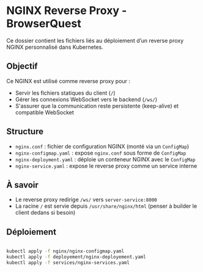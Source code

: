# NGINX Reverse Proxy - BrowserQuest

Ce dossier contient les fichiers liés au déploiement d’un reverse proxy NGINX personnalisé dans Kubernetes.

## Objectif

Ce NGINX est utilisé comme reverse proxy pour :
- Servir les fichiers statiques du client (`/`)
- Gérer les connexions WebSocket vers le backend (`/ws/`)
- S'assurer que la communication reste persistente (keep-alive) et compatible WebSocket

## Structure

- `nginx.conf` : fichier de configuration NGINX (monté via un `ConfigMap`)
- `nginx-configmap.yaml` : expose `nginx.conf` sous forme de `ConfigMap`
- `nginx-deployment.yaml` : déploie un conteneur NGINX avec le `ConfigMap`
- `nginx-service.yaml` : expose le reverse proxy comme un service interne

## À savoir

- Le reverse proxy redirige `/ws/` vers `server-service:8000`
- La racine `/` est servie depuis `/usr/share/nginx/html` (penser à builder le client dedans si besoin)

## Déploiement

```bash

kubectl apply -f nginx/nginx-configmap.yaml
kubectl apply -f deployement/nginx-deployement.yaml
kubectl apply -f services/nginx-services.yaml
```
